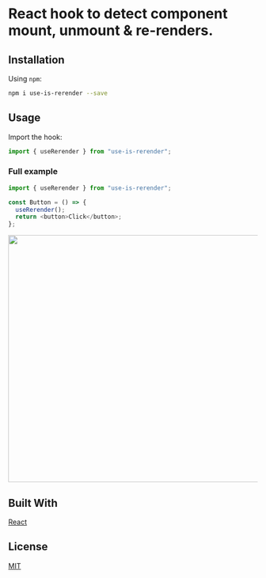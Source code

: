 # React hook to detect component mount, unmount & re-renders.

## Installation

Using `npm`:

```bash
npm i use-is-rerender --save
```

## Usage

Import the hook:

```javascript
import { useRerender } from "use-is-rerender";
```

### Full example

```javascript
import { useRerender } from "use-is-rerender";

const Button = () => {
  useRerender();
  return <button>Click</button>;
};
```

<img src="https://github.com/geobde/useRerender/blob/main/demo.png" width="900" height="500">

## Built With

[React](https://reactjs.org/)

## License

[MIT](./LICENSE.md)
